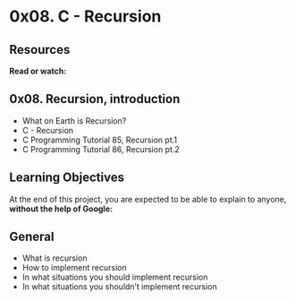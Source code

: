 # 0x08. C - Recursion

## Resources
**Read or watch:**

## 0x08. Recursion, introduction
- What on Earth is Recursion?
- C - Recursion
- C Programming Tutorial 85, Recursion pt.1
- C Programming Tutorial 86, Recursion pt.2

## Learning Objectives
At the end of this project, you are expected to be able to explain to anyone, **without the help of Google:**

## General
- What is recursion
- How to implement recursion
- In what situations you should implement recursion
- In what situations you shouldn’t implement recursion
